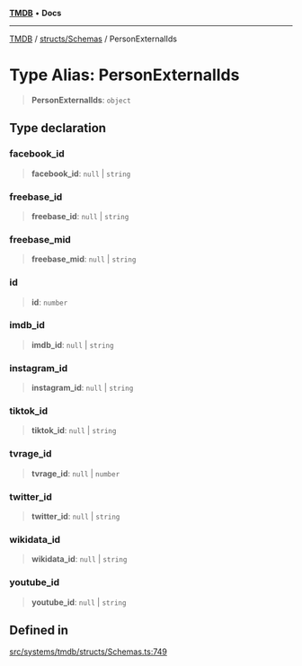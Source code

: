 [**TMDB**](../../../README.md) • **Docs**

***

[TMDB](../../../README.md) / [structs/Schemas](../README.md) / PersonExternalIds

# Type Alias: PersonExternalIds

> **PersonExternalIds**: `object`

## Type declaration

### facebook\_id

> **facebook\_id**: `null` \| `string`

### freebase\_id

> **freebase\_id**: `null` \| `string`

### freebase\_mid

> **freebase\_mid**: `null` \| `string`

### id

> **id**: `number`

### imdb\_id

> **imdb\_id**: `null` \| `string`

### instagram\_id

> **instagram\_id**: `null` \| `string`

### tiktok\_id

> **tiktok\_id**: `null` \| `string`

### tvrage\_id

> **tvrage\_id**: `null` \| `number`

### twitter\_id

> **twitter\_id**: `null` \| `string`

### wikidata\_id

> **wikidata\_id**: `null` \| `string`

### youtube\_id

> **youtube\_id**: `null` \| `string`

## Defined in

[src/systems/tmdb/structs/Schemas.ts:749](https://github.com/Norviah/media-hub/blob/e3dc67aa1738d9ad44e6a4419ef7e26de86e1452/src/systems/tmdb/structs/Schemas.ts#L749)
